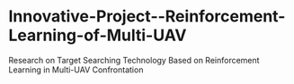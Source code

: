 # Innovative-Project--Reinforcement-Learning-of-Multi-UAV
Research on Target Searching Technology Based on Reinforcement Learning in Multi-UAV Confrontation
